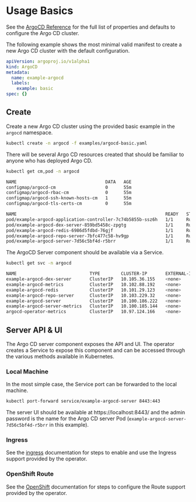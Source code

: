 # Usage Basics

See the [ArgoCD Reference][argocd_reference] for the full list of properties and defaults to configure the Argo CD cluster.

The following example shows the most minimal valid manifest to create a new Argo CD cluster with the default configuration.

```yaml
apiVersion: argoproj.io/v1alpha1
kind: ArgoCD
metadata:
  name: example-argocd
  labels:
    example: basic
spec: {}
```

## Create

Create a new Argo CD cluster using the provided basic example in the `argocd` namespace.

```bash
kubectl create -n argocd -f examples/argocd-basic.yaml
```

There will be several Argo CD resources created that should be familiar to anyone who has deployed Argo CD.

```bash
kubectl get cm,pod -n argocd
```
```bash
NAME                                  DATA   AGE
configmap/argocd-cm                   0      55m
configmap/argocd-rbac-cm              0      55m
configmap/argocd-ssh-known-hosts-cm   1      55m
configmap/argocd-tls-certs-cm         0      55m

NAME                                                         READY   STATUS    RESTARTS   AGE
pod/example-argocd-application-controller-7c74b5855b-ssz6h   1/1     Running   0          55m
pod/example-argocd-dex-server-859bd5458c-zpgtg               1/1     Running   0          55m
pod/example-argocd-redis-6986d5fdbd-76gjf                    1/1     Running   0          55m
pod/example-argocd-repo-server-7bfc477c58-hv9gp              1/1     Running   0          55m
pod/example-argocd-server-7d56c5bf4d-r5brr                   1/1     Running   0          55m
```

The ArgoCD Server component should be available via a Service.

```bash
kubectl get svc -n argocd
```
```bash
NAME                            TYPE        CLUSTER-IP       EXTERNAL-IP   PORT(S)             AGE
example-argocd-dex-server       ClusterIP   10.105.36.155    <none>        5556/TCP,5557/TCP   2m28s
example-argocd-metrics          ClusterIP   10.102.88.192    <none>        8082/TCP            2m28s
example-argocd-redis            ClusterIP   10.101.29.123    <none>        6379/TCP            2m28s
example-argocd-repo-server      ClusterIP   10.103.229.32    <none>        8081/TCP,8084/TCP   2m28s
example-argocd-server           ClusterIP   10.100.186.222   <none>        80/TCP,443/TCP      2m28s
example-argocd-server-metrics   ClusterIP   10.100.185.144   <none>        8083/TCP            2m28s
argocd-operator-metrics         ClusterIP   10.97.124.166    <none>        8383/TCP,8686/TCP   23m
```

## Server API & UI

The Argo CD server component exposes the API and UI. The operator creates a Service to expose this component and 
can be accessed through the various methods available in Kubernetes.

### Local Machine

In the most simple case, the Service port can be forwarded to the local machine.

```bash
kubectl port-forward service/example-argocd-server 8443:443
```

The server UI should be available at https://localhost:8443/ and the admin password is the name for the Argo CD server 
Pod (`example-argocd-server-7d56c5bf4d-r5brr` in this example).

### Ingress

See the [ingress][docs_ingress] documentation for steps to enable and use the Ingress support provided by the operator. 

### OpenShift Route

See the [OpenShift][docs_openshift] documentation for steps to configure the Route support provided by the operator.

[docs_ingress]:./ingress.md
[docs_openshift]:../install/openshift.md
[argocd_reference]:../reference/argocd.md
